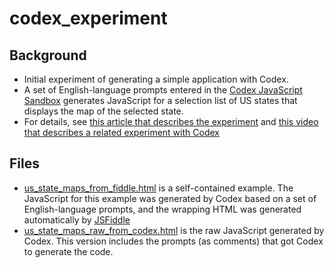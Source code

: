 # codex_experiment

## Background

- Initial experiment of generating a simple application with Codex.
- A set of English-language prompts entered in the [Codex JavaScript Sandbox](https://youtu.be/Zm9B-DvwOgw) generates JavaScript for a selection list of US states that displays the map of the selected state.
- For details, see [this article that describes the experiment](https://markryan-69718.medium.com/a-first-taste-of-codex-71385ee8aaa4) and [this video that describes a related experiment with Codex](https://youtu.be/d9sbsSA8xS4)

## Files

- [us_state_maps_from_fiddle.html](https://github.com/ryanmark1867/codex_experiment/blob/main/us_state_maps_from_fiddle.html) is a self-contained example. The JavaScript for this example was generated by Codex based on a set of English-language prompts, and the wrapping HTML was generated automatically by [JSFiddle](https://jsfiddle.net/)
- [us_state_maps_raw_from_codex.html](https://github.com/ryanmark1867/codex_experiment/blob/main/us_state_maps_raw_from_codex.html) is the raw JavaScript generated by Codex. This version includes the prompts (as comments) that got Codex to generate the code.
